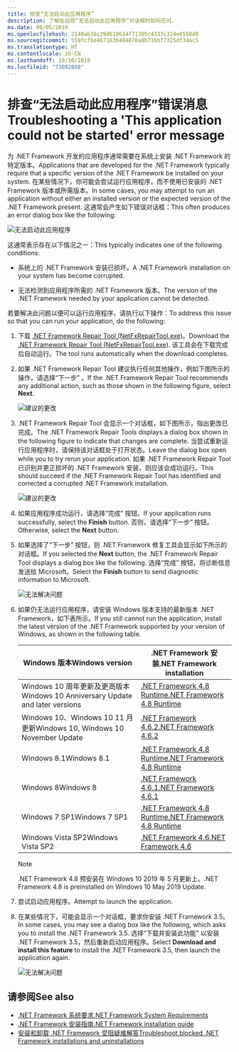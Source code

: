 ```yaml
---
title: 排查“无法启动此应用程序”
description: 了解在出现“无法启动此应用程序”对话框时如何应对。
ms.date: 09/05/2019
ms.openlocfilehash: 2140ab38c29d610634f71305c4337c324e0550d8
ms.sourcegitcommit: 559fcfbe4871636494870a8b716bf7325df34ac5
ms.translationtype: HT
ms.contentlocale: zh-CN
ms.lasthandoff: 10/30/2019
ms.locfileid: "73092050"
---
```

# <a name="troubleshooting-a-this-application-could-not-be-started-error-message"></a><span data-ttu-id="4c4b3-103">排查“无法启动此应用程序”错误消息</span><span class="sxs-lookup"><span data-stu-id="4c4b3-103">Troubleshooting a 'This application could not be started' error message</span></span>

<span data-ttu-id="4c4b3-104">为 .NET Framework 开发的应用程序通常需要在系统上安装 .NET Framework 的特定版本。</span><span class="sxs-lookup"><span data-stu-id="4c4b3-104">Applications that are developed for the .NET Framework typically require that a specific version of the .NET Framework be installed on your system.</span></span> <span data-ttu-id="4c4b3-105">在某些情况下，你可能会尝试运行应用程序，而不使用已安装的 .NET Framework 版本或所需版本。</span><span class="sxs-lookup"><span data-stu-id="4c4b3-105">In some cases, you may attempt to run an application without either an installed version or the expected version of the .NET Framework present.</span></span> <span data-ttu-id="4c4b3-106">这通常会产生如下错误对话框：</span><span class="sxs-lookup"><span data-stu-id="4c4b3-106">This often produces an error dialog box like the following:</span></span>

![无法启动此应用程序](media/application-not-started/app-could-not-be-started.png)

<span data-ttu-id="4c4b3-108">这通常表示存在以下情况之一：</span><span class="sxs-lookup"><span data-stu-id="4c4b3-108">This typically indicates one of the following conditions:</span></span>

- <span data-ttu-id="4c4b3-109">系统上的 .NET Framework 安装已损坏。</span><span class="sxs-lookup"><span data-stu-id="4c4b3-109">A .NET Framework installation on your system has become corrupted.</span></span>

- <span data-ttu-id="4c4b3-110">无法检测到应用程序所需的 .NET Framework 版本。</span><span class="sxs-lookup"><span data-stu-id="4c4b3-110">The version of the .NET Framework needed by your application cannot be detected.</span></span>

<span data-ttu-id="4c4b3-111">若要解决此问题以便可以运行应用程序，请执行以下操作：</span><span class="sxs-lookup"><span data-stu-id="4c4b3-111">To address this issue so that you can run your application, do the following:</span></span>

1. <span data-ttu-id="4c4b3-112">下载 [.NET Framework Repair Tool (NetFxRepairTool.exe)](https://www.microsoft.com/download/details.aspx?id=30135)。</span><span class="sxs-lookup"><span data-stu-id="4c4b3-112">Download the [.NET Framework Repair Tool (NetFxRepairTool.exe)](https://www.microsoft.com/download/details.aspx?id=30135).</span></span> <span data-ttu-id="4c4b3-113">该工具会在下载完成后自动运行。</span><span class="sxs-lookup"><span data-stu-id="4c4b3-113">The tool runs automatically when the download completes.</span></span>

1. <span data-ttu-id="4c4b3-114">如果 .NET Framework Repair Tool 建议执行任何其他操作，例如下图所示的操作，请选择“下一步”  。</span><span class="sxs-lookup"><span data-stu-id="4c4b3-114">If the .NET Framework Repair Tool recommends any additional action, such as those shown in the following figure, select **Next**.</span></span>

   ![建议的更改](media/application-not-started/repair-tool-recommended-changes.png)

1. <span data-ttu-id="4c4b3-116">.NET Framework Repair Tool 会显示一个对话框，如下图所示，指出更改已完成。</span><span class="sxs-lookup"><span data-stu-id="4c4b3-116">The .NET Framework Repair Tools displays a dialog box shown in the following figure to indicate that changes are complete.</span></span> <span data-ttu-id="4c4b3-117">当尝试重新运行应用程序时，请保持该对话框处于打开状态。</span><span class="sxs-lookup"><span data-stu-id="4c4b3-117">Leave the dialog box open while you to try rerun your application.</span></span> <span data-ttu-id="4c4b3-118">如果 .NET Framework Repair Tool 已识别并更正损坏的 .NET Framework 安装，则应该会成功运行。</span><span class="sxs-lookup"><span data-stu-id="4c4b3-118">This should succeed if the .NET Framework Repair Tool has identified and corrected a corrupted .NET Framework installation.</span></span>

   ![建议的更改](media/application-not-started/repair-tool-changes-complete.png)

1. <span data-ttu-id="4c4b3-120">如果应用程序成功运行，请选择“完成”  按钮。</span><span class="sxs-lookup"><span data-stu-id="4c4b3-120">If your application runs successfully, select the **Finish** button.</span></span> <span data-ttu-id="4c4b3-121">否则，请选择“下一步”  按钮。</span><span class="sxs-lookup"><span data-stu-id="4c4b3-121">Otherwise, select the **Next** button.</span></span>

1. <span data-ttu-id="4c4b3-122">如果选择了“下一步”  按钮，则 .NET Framework 修复工具会显示如下所示的对话框。</span><span class="sxs-lookup"><span data-stu-id="4c4b3-122">If you selected the **Next** button, the .NET Framework Repair Tool displays a dialog box like the following.</span></span> <span data-ttu-id="4c4b3-123">选择“完成”  按钮，将诊断信息发送给 Microsoft。</span><span class="sxs-lookup"><span data-stu-id="4c4b3-123">Select the **Finish** button to send diagnostic information to Microsoft.</span></span>

   ![无法解决问题](media/application-not-started/repair-tool-no-resolution.png)

1. <span data-ttu-id="4c4b3-125">如果仍无法运行应用程序，请安装 Windows 版本支持的最新版本 .NET Framework，如下表所示。</span><span class="sxs-lookup"><span data-stu-id="4c4b3-125">If you still cannot run the application, install the latest version of the .NET Framework supported by your version of Windows, as shown in the following table.</span></span>

   |<span data-ttu-id="4c4b3-126">Windows 版本</span><span class="sxs-lookup"><span data-stu-id="4c4b3-126">Windows version</span></span>|<span data-ttu-id="4c4b3-127">.NET Framework 安装</span><span class="sxs-lookup"><span data-stu-id="4c4b3-127">.NET Framework installation</span></span>|
   |---|---|
   |<span data-ttu-id="4c4b3-128">Windows 10 周年更新及更高版本</span><span class="sxs-lookup"><span data-stu-id="4c4b3-128">Windows 10 Anniversary Update and later versions</span></span>|[<span data-ttu-id="4c4b3-129">.NET Framework 4.8 Runtime</span><span class="sxs-lookup"><span data-stu-id="4c4b3-129">.NET Framework 4.8 Runtime</span></span>](https://dotnet.microsoft.com/download/dotnet-framework/net48)|
   |<span data-ttu-id="4c4b3-130">Windows 10、Windows 10 11 月更新</span><span class="sxs-lookup"><span data-stu-id="4c4b3-130">Windows 10, Windows 10 November Update</span></span>|[<span data-ttu-id="4c4b3-131">.NET Framework 4.6.2</span><span class="sxs-lookup"><span data-stu-id="4c4b3-131">.NET Framework 4.6.2</span></span>](https://www.microsoft.com/download/details.aspx?id=53345)|
   |<span data-ttu-id="4c4b3-132">Windows 8.1</span><span class="sxs-lookup"><span data-stu-id="4c4b3-132">Windows 8.1</span></span>|[<span data-ttu-id="4c4b3-133">.NET Framework 4.8 Runtime</span><span class="sxs-lookup"><span data-stu-id="4c4b3-133">.NET Framework 4.8 Runtime</span></span>](https://dotnet.microsoft.com/download/dotnet-framework/net48)|
   |<span data-ttu-id="4c4b3-134">Windows 8</span><span class="sxs-lookup"><span data-stu-id="4c4b3-134">Windows 8</span></span>|[<span data-ttu-id="4c4b3-135">.NET Framework 4.6.1</span><span class="sxs-lookup"><span data-stu-id="4c4b3-135">.NET Framework 4.6.1</span></span>](https://www.microsoft.com/download/details.aspx?id=49981)|
   |<span data-ttu-id="4c4b3-136">Windows 7 SP1</span><span class="sxs-lookup"><span data-stu-id="4c4b3-136">Windows 7 SP1</span></span>|[<span data-ttu-id="4c4b3-137">.NET Framework 4.8 Runtime</span><span class="sxs-lookup"><span data-stu-id="4c4b3-137">.NET Framework 4.8 Runtime</span></span>](https://dotnet.microsoft.com/download/dotnet-framework/net48)|
   |<span data-ttu-id="4c4b3-138">Windows Vista SP2</span><span class="sxs-lookup"><span data-stu-id="4c4b3-138">Windows Vista SP2</span></span>|[<span data-ttu-id="4c4b3-139">.NET Framework 4.6</span><span class="sxs-lookup"><span data-stu-id="4c4b3-139">.NET Framework 4.6</span></span>](https://www.microsoft.com/download/details.aspx?id=48130)|

   > [!NOTE]
   > <span data-ttu-id="4c4b3-140">.NET Framework 4.8 预安装在 Windows 10 2019 年 5 月更新上。</span><span class="sxs-lookup"><span data-stu-id="4c4b3-140">.NET Framework 4.8 is preinstalled on Windows 10 May 2019 Update.</span></span>

1. <span data-ttu-id="4c4b3-141">尝试启动应用程序。</span><span class="sxs-lookup"><span data-stu-id="4c4b3-141">Attempt to launch the application.</span></span>

1. <span data-ttu-id="4c4b3-142">在某些情况下，可能会显示一个对话框，要求你安装 .NET Framework 3.5。</span><span class="sxs-lookup"><span data-stu-id="4c4b3-142">In some cases, you may see a dialog box like the following, which asks you to install the .NET Framework 3.5.</span></span> <span data-ttu-id="4c4b3-143">选择“下载并安装此功能”  以安装 .NET Framework 3.5，然后重新启动应用程序。</span><span class="sxs-lookup"><span data-stu-id="4c4b3-143">Select **Download and install this feature** to install the .NET Framework 3.5, then launch the application again.</span></span>

   ![无法解决问题](media/application-not-started/install-3-5.png)

## <a name="see-also"></a><span data-ttu-id="4c4b3-145">请参阅</span><span class="sxs-lookup"><span data-stu-id="4c4b3-145">See also</span></span>

- [<span data-ttu-id="4c4b3-146">.NET Framework 系统要求</span><span class="sxs-lookup"><span data-stu-id="4c4b3-146">.NET Framework System Requirements</span></span>](../get-started/system-requirements.md)
- [<span data-ttu-id="4c4b3-147">.NET Framework 安装指南</span><span class="sxs-lookup"><span data-stu-id="4c4b3-147">.NET Framework installation guide</span></span>](index.md)
- [<span data-ttu-id="4c4b3-148">安装和卸载 .NET Framework 受阻疑难解答</span><span class="sxs-lookup"><span data-stu-id="4c4b3-148">Troubleshoot blocked .NET Framework installations and uninstallations</span></span>](troubleshoot-blocked-installations-and-uninstallations.md)

